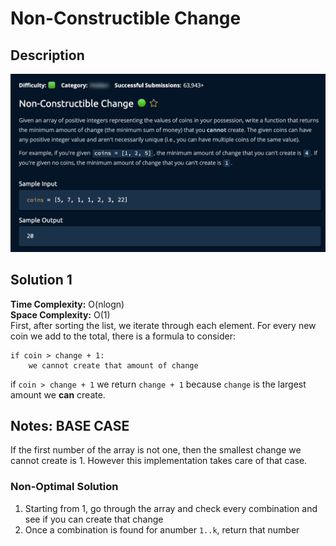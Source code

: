 # Non-Constructible Change

## Description

![description](./desc.png)

## Solution 1

**Time Complexity:** O(nlogn)  
**Space Complexity:** O(1) <br/>
First, after sorting the list, we iterate through each element. For every new coin we add to the total, there is a formula to consider: <br/>

```
if coin > change + 1:
    we cannot create that amount of change
```

if `coin > change + 1` we return `change + 1` because `change` is the largest amount we **can** create.<br/>

## Notes: BASE CASE

If the first number of the array is not one, then the smallest change we cannot create is 1. However this implementation takes care of that case.

### Non-Optimal Solution

1. Starting from 1, go through the array and check every combination and see if you can create that change
2. Once a combination is found for anumber `1..k`, return that number
